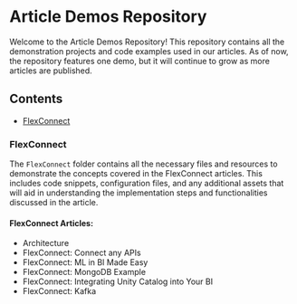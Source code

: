 # Article Demos Repository

Welcome to the Article Demos Repository! This repository contains all the demonstration projects and code examples used in our articles. As of now, the repository features one demo, but it will continue to grow as more articles are published.

## Contents

-  [FlexConnect](#flexconnect)

### FlexConnect

The `FlexConnect` folder contains all the necessary files and resources to demonstrate the concepts covered in the FlexConnect articles. This includes code snippets, configuration files, and any additional assets that will aid in understanding the implementation steps and functionalities discussed in the article.

#### FlexConnect Articles:

- Architecture
- FlexConnect: Connect any APIs
- FlexConnect: ML in BI Made Easy
- FlexConnect: MongoDB Example
- FlexConnect: Integrating Unity Catalog into Your BI
- FlexConnect: Kafka
